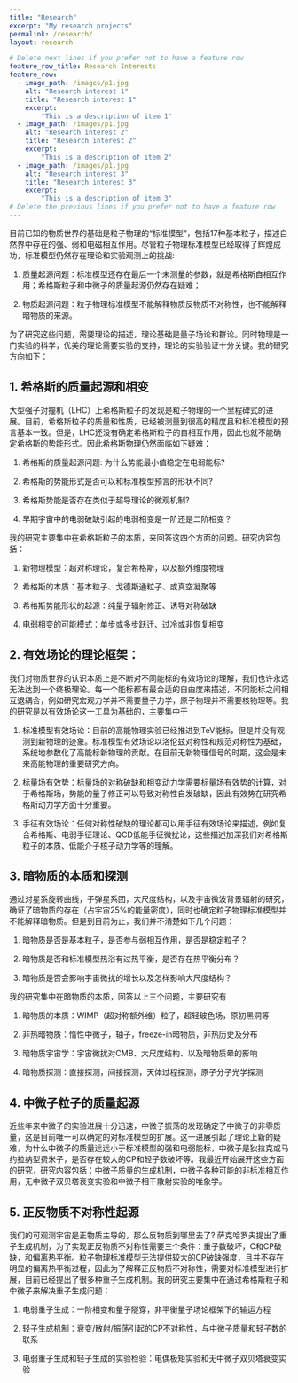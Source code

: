 ```yaml
---
title: "Research"
excerpt: "My research projects"
permalink: /research/
layout: research

# Delete next lines if you prefer not to have a feature row
feature_row_title: Research Interests
feature_row:
  - image_path: /images/p1.jpg
    alt: "Research interest 1"
    title: "Research interest 1"
    excerpt:
        "This is a description of item 1"
  - image_path: /images/p1.jpg
    alt: "Research interest 2"
    title: "Research interest 2"
    excerpt:
        "This is a description of item 2"
  - image_path: /images/p1.jpg
    alt: "Research interest 3"
    title: "Research interest 3"
    excerpt:
        "This is a description of item 3"
# Delete the previous lines if you prefer not to have a feature row
---
```


目前已知的物质世界的基础是粒子物理的“标准模型”，包括17种基本粒子，描述自然界中存在的强、弱和电磁相互作用。尽管粒子物理标准模型已经取得了辉煌成功，标准模型仍然存在理论和实验观测上的挑战:

1. 质量起源问题：标准模型还存在最后一个未测量的参数，就是希格斯自相互作用；希格斯粒子和中微子的质量起源仍然存在疑难；

2. 物质起源问题：粒子物理标准模型不能解释物质反物质不对称性，也不能解释暗物质的来源。

为了研究这些问题，需要理论的描述，理论基础是量子场论和群论。同时物理是一门实验的科学，优美的理论需要实验的支持，理论的实验验证十分关键。我的研究方向如下：

## 1. 希格斯的质量起源和相变

大型强子对撞机（LHC）上希格斯粒子的发现是粒子物理的一个里程碑式的进展。目前，希格斯粒子的质量和性质，已经被测量到很高的精度且和标准模型的预言基本一致。但是，LHC还没有确定希格斯粒子的自相互作用，因此也就不能确定希格斯的势能形式。因此希格斯物理仍然面临如下疑难：

1. 希格斯的质量起源问题: 为什么势能最小值稳定在电弱能标? 

2. 希格斯的势能形式是否可以和标准模型预言的形状不同?

3. 希格斯势能是否存在类似于超导理论的微观机制?

4. 早期宇宙中的电弱破缺引起的电弱相变是一阶还是二阶相变？

我的研究主要集中在希格斯粒子的本质，来回答这四个方面的问题。研究内容包括：

1. 新物理模型：超对称理论，复合希格斯，以及额外维度物理

2. 希格斯的本质：基本粒子、戈德斯通粒子、或真空凝聚等

3. 希格斯势能形状的起源：纯量子辐射修正、诱导对称破缺

4. 电弱相变的可能模式：单步或多步跃迁、过冷或非恢复相变

## 2. 有效场论的理论框架：

我们对物质世界的认识本质上是不断对不同能标的有效场论的理解，我们也许永远无法达到一个终极理论。每一个能标都有最合适的自由度来描述，不同能标之间相互退耦合，例如研究宏观力学并不需要量子力学，原子物理并不需要核物理等。我的研究是以有效场论这一工具为基础的，主要集中于

1. 标准模型有效场论：目前的高能物理实验已经推进到TeV能标，但是并没有观测到新物理的迹象。标准模型有效场论以洛伦兹对称性和规范对称性为基础，系统地参数化了高能标新物理的贡献。在目前无新物理信号的时期，这会是未来高能物理的重要研究方向。

2. 标量场有效势：标量场的对称破缺和相变动力学需要标量场有效势的计算，对于希格斯场，势能的量子修正可以导致对称性自发破缺，因此有效势在研究希格斯动力学方面十分重要。

3. 手征有效场论：任何对称性破缺的理论都可以用手征有效场论来描述，例如复合希格斯、电弱手征理论、QCD低能手征微扰论，这些描述加深我们对希格斯粒子的本质、低能介子核子动力学等的理解。

## 3. 暗物质的本质和探测 

通过对星系旋转曲线，子弹星系团，大尺度结构，以及宇宙微波背景辐射的研究，确证了暗物质的存在（占宇宙25%的能量密度），同时也确定粒子物理标准模型并不能解释暗物质。但是到目前为止，我们并不清楚如下几个问题：

1. 暗物质是否是基本粒子，是否参与弱相互作用，是否是稳定粒子？

2. 暗物质是否和标准模型热浴有过热平衡，是否存在热平衡分布？

3. 暗物质是否会影响宇宙微扰的增长以及怎样影响大尺度结构？

我的研究集中在暗物质的本质，回答以上三个问题，主要研究有

1. 暗物质的本质：WIMP（超对称额外维）粒子，超轻玻色场，原初黑洞等

2. 非热暗物质：惰性中微子，轴子，freeze-in暗物质，非热历史及分布

3. 暗物质宇宙学：宇宙微扰对CMB、大尺度结构、以及暗物质晕的影响

4. 暗物质探测：直接探测，间接探测，天体过程探测，原子分子光学探测

## 4. 中微子粒子的质量起源

近些年来中微子的实验进展十分迅速，中微子振荡的发现确定了中微子的非零质量，这是目前唯一可以确定的对标准模型的扩展。这一进展引起了理论上新的疑难，为什么中微子的质量远远小于标准模型的强和电弱能标，中微子是狄拉克或马约拉纳型费米子，是否存在较大的CP和轻子数破坏等。我最近开始展开这些方面的研究，研究内容包括：中微子质量的生成机制，中微子各种可能的非标准相互作用，无中微子双贝塔衰变实验和中微子相干散射实验的唯象学。

## 5. 正反物质不对称性起源

我们的可观测宇宙是正物质主导的，那么反物质到哪里去了? 萨克哈罗夫提出了重子生成机制，为了实现正反物质不对称性需要三个条件：重子数破坏，C和CP破缺，和偏离热平衡。粒子物理标准模型无法提供较大的CP破缺强度，且并不存在明显的偏离热平衡过程，因此为了解释正反物质不对称性，需要对标准模型进行扩展，目前已经提出了很多种重子生成机制。我的研究主要集中在通过希格斯粒子和中微子来解决重子生成问题：

1. 电弱重子生成：一阶相变和量子隧穿，非平衡量子场论框架下的输运方程

2. 轻子生成机制：衰变/散射/振荡引起的CP不对称性，与中微子质量和轻子数的联系

3. 电弱重子生成和轻子生成的实验检验：电偶极矩实验和无中微子双贝塔衰变实验


<!-- Delete next line if you prefer not to have a feature row. -->
<!--{% if page.feature_row %}-->
<!--  {% include feature_row %} -->
<!-- {% endif %} -->
<!-- Delete previous lines if you prefer not to have a feature row. -->

